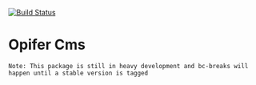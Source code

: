 [![Build Status](https://travis-ci.org/Opifer/Cms.svg?branch=master)](https://travis-ci.org/Opifer/Cms)

# Opifer Cms

    Note: This package is still in heavy development and bc-breaks will happen until a stable version is tagged
